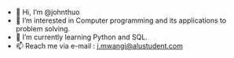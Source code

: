 - 👋 Hi, I’m @johnthuo
- 👀 I’m interested in Computer programming and its applications to problem solving.
- 🌱 I’m currently learning Python and SQL.
- 📫 Reach me via e-mail : j.mwangi@alustudent.com

<!---
johnthuo1/johnthuo1 is a ✨ special ✨ repository because its `README.md` (this file) appears on your GitHub profile.
You can click the Preview link to take a look at your changes.
--->
